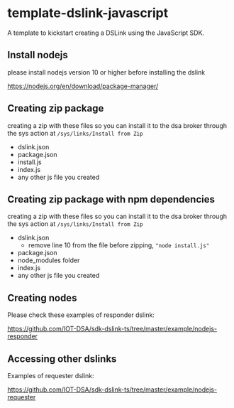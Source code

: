 # template-dslink-javascript
A template to kickstart creating a DSLink using the JavaScript SDK.

## Install nodejs
please install nodejs version 10 or higher before installing the dslink

https://nodejs.org/en/download/package-manager/

## Creating zip package

creating a zip with these files so you can install it to the dsa broker through the sys action at `/sys/links/Install from Zip`

- dslink.json
- package.json
- install.js
- index.js
- any other js file you created

## Creating zip package with npm dependencies

creating a zip with these files so you can install it to the dsa broker through the sys action at `/sys/links/Install from Zip`

- dslink.json
  - remove line 10 from the file before zipping, `"node install.js"`
- package.json
- node_modules folder
- index.js
- any other js file you created

## Creating nodes

Please check these examples of responder dslink:

https://github.com/IOT-DSA/sdk-dslink-ts/tree/master/example/nodejs-responder

## Accessing other dslinks

Examples of requester dslink:

https://github.com/IOT-DSA/sdk-dslink-ts/tree/master/example/nodejs-requester

